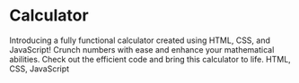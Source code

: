 # Calculator
Introducing a fully functional calculator created using HTML, CSS, and JavaScript! Crunch numbers with ease and enhance your mathematical abilities. Check out the efficient code and bring this calculator to life.  HTML, CSS,  JavaScript 
